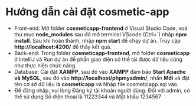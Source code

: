 # Hướng dẫn cài đặt cosmetic-app
- Front-end: Mở folder **cosmeticapp-frontend** ở Visual Studio Code, xoá thư mục **node_modules** sau đó mở terminal VScode (Ctrl+`) nhập **npm install**. Sau khi hoàn thành, nhập **npm start** để chạy dự án. Truy cập **http://localhost:4200/** để thấy kết quả. 
- Back-end: Trong folder **cosmeticapp-frontend**, mở folder **cosmeticapp** ở IntelliJ và Run dự án để phần giao diện có thể tải được dữ liệu cũng như thực hiện chức năng.
- Database: Cài đặt **XAMPP**, sau đó vào **XAMPP** đảm bảo **Start Apache và MySQL**, sau đó vào **http://localhost/phpmyadmin/**, nhấn **Mới** và đặt tên cơ sở dữ liệu là **cosmeticapp** và Nhập file cosmeticapp.sql vào.
- Để đăng nhập, vui lòng Đăng ký tài khoản người dùng. Đối với admin, có thể sử dụng Số điện thoại là 11223344 và Mật khẩu 1234567
